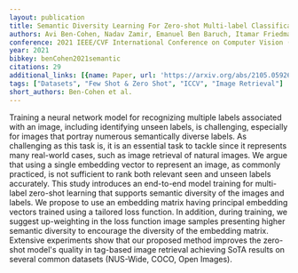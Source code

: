 ```yaml
---
layout: publication
title: Semantic Diversity Learning For Zero-shot Multi-label Classification
authors: Avi Ben-Cohen, Nadav Zamir, Emanuel Ben Baruch, Itamar Friedman, Lihi Zelnik-Manor
conference: 2021 IEEE/CVF International Conference on Computer Vision (ICCV)
year: 2021
bibkey: benCohen2021semantic
citations: 29
additional_links: [{name: Paper, url: 'https://arxiv.org/abs/2105.05926'}]
tags: ["Datasets", "Few Shot & Zero Shot", "ICCV", "Image Retrieval"]
short_authors: Ben-Cohen et al.
---
```

Training a neural network model for recognizing multiple labels associated
with an image, including identifying unseen labels, is challenging, especially
for images that portray numerous semantically diverse labels. As challenging as
this task is, it is an essential task to tackle since it represents many
real-world cases, such as image retrieval of natural images. We argue that
using a single embedding vector to represent an image, as commonly practiced,
is not sufficient to rank both relevant seen and unseen labels accurately. This
study introduces an end-to-end model training for multi-label zero-shot
learning that supports semantic diversity of the images and labels. We propose
to use an embedding matrix having principal embedding vectors trained using a
tailored loss function. In addition, during training, we suggest up-weighting
in the loss function image samples presenting higher semantic diversity to
encourage the diversity of the embedding matrix. Extensive experiments show
that our proposed method improves the zero-shot model's quality in tag-based
image retrieval achieving SoTA results on several common datasets (NUS-Wide,
COCO, Open Images).